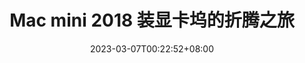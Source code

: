 ---
title: "Mac mini 2018 装显卡坞的折腾之旅"
date: 2023-03-07T00:22:52+08:00
draft: false
tags: ["MacOS"]
categories: ["PC"]
series: ["Homebrew"]
---